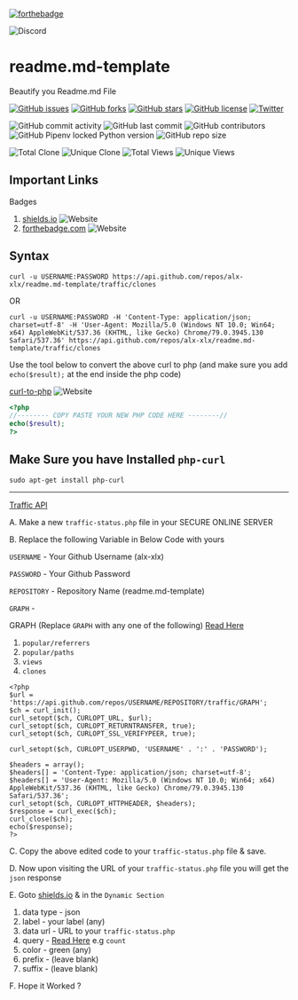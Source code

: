 [![forthebadge](https://forthebadge.com/images/badges/built-with-love.svg)](https://forthebadge.com)

![Discord](https://img.shields.io/discord/655868052860174357?label=Discord&logo=discord)
# readme.md-template 
 Beautify you Readme.md File


[![GitHub issues](https://img.shields.io/github/issues/alx-xlx/readme.md-template)](https://github.com/alx-xlx/readme.md-template/issues)
[![GitHub forks](https://img.shields.io/github/forks/alx-xlx/readme.md-template)](https://github.com/alx-xlx/readme.md-template/network)
[![GitHub stars](https://img.shields.io/github/stars/alx-xlx/readme.md-template)](https://github.com/alx-xlx/readme.md-template/stargazers)
[![GitHub license](https://img.shields.io/github/license/alx-xlx/readme.md-template)](https://github.com/alx-xlx/readme.md-template/blob/master/LICENSE)
[![Twitter](https://img.shields.io/twitter/url?label=Github&logo=github&style=social&url=http%3A%2F%2Fgithub.com%2Falx-xlx)](https://twitter.com/intent/tweet?text=Wow:&url=https%3A%2F%2Fgithub.com%2Falx-xlx%2Freadme.md-template)



![GitHub commit activity](https://img.shields.io/github/commit-activity/w/alx-xlx/readme.md-template?label=Commit%20Activity) ![GitHub last commit](https://img.shields.io/github/last-commit/alx-xlx/readme.md-template?color=success&label=Last%20Commit) ![GitHub contributors](https://img.shields.io/github/contributors/alx-xlx/readme.md-template?label=Contributors) ![GitHub Pipenv locked Python version](https://img.shields.io/github/pipenv/locked/python-version/alx-xlx/readme.md-template) ![GitHub repo size](https://img.shields.io/github/repo-size/alx-xlx/readme.md-template)

![Total Clone](https://img.shields.io/badge/dynamic/json?color=brightness&label=Total%20Cloned&query=count&url=https%3A%2F%2Fviralcourse.online%2Ftools%2Fgithub-clone-status%2Fclone-status.php) ![Unique Clone](https://img.shields.io/badge/dynamic/json?color=brightness&label=Unique%20Cloned&query=uniques&url=https%3A%2F%2Fviralcourse.online%2Ftools%2Fgithub-clone-status%2Fclone-status.php) ![Total Views](https://img.shields.io/badge/dynamic/json?color=brightness&label=Total%20Views&query=count&url=https%3A%2F%2Fviralcourse.online%2Ftools%2Fgithub-clone-status%2Fviews-status.php) ![Unique Views](https://img.shields.io/badge/dynamic/json?color=brightness&label=Unique%20Views&query=uniques&url=https%3A%2F%2Fviralcourse.online%2Ftools%2Fgithub-clone-status%2Fviews-status.php)

## Important Links

Badges
1. [shields.io](https://shields.io/category/build) ![Website](https://img.shields.io/website?down_message=down&up_message=up&url=https%3A%2F%2Fshields.io)
2. [forthebadge.com](https://forthebadge.com/) ![Website](https://img.shields.io/website?down_message=down&up_message=up&url=https%3A%2F%2Fforthebadge.com%2F)

<!-- https://stackoverflow.com/questions/33999475/prevent-direct-url-access-to-php-file/33999539

https://stackoverflow.com/questions/356705/how-to-send-a-header-using-a-http-request-through-a-curl-call

https://stackoverflow.com/questions/1939609/convert-command-line-curl-to-php-curl -->


## Syntax
```
curl -u USERNAME:PASSWORD https://api.github.com/repos/alx-xlx/readme.md-template/traffic/clones
```

OR

```
curl -u USERNAME:PASSWORD -H 'Content-Type: application/json; charset=utf-8' -H 'User-Agent: Mozilla/5.0 (Windows NT 10.0; Win64; x64) AppleWebKit/537.36 (KHTML, like Gecko) Chrome/79.0.3945.130 Safari/537.36' https://api.github.com/repos/alx-xlx/readme.md-template/traffic/clones
```

Use the tool below to convert the above curl to php (and make sure you add `echo($result);` at the end inside the php code)

[curl-to-php](https://incarnate.github.io/curl-to-php)  ![Website](https://img.shields.io/website?down_message=down&up_message=up&url=https%3A%2F%2Fincarnate.github.io%2Fcurl-to-php)

```php
<?php
//-------- COPY PASTE YOUR NEW PHP CODE HERE --------//
echo($result);
?>
```
## Make Sure you have Installed `php-curl`

`sudo apt-get install php-curl`

---

[Traffic API](https://developer.github.com/v3/repos/traffic/)

A. Make a new `traffic-status.php` file in your SECURE ONLINE SERVER

B. Replace the following Variable in Below Code with yours

`USERNAME` - Your Github Username (alx-xlx)

`PASSWORD` - Your Github Password 

`REPOSITORY` - Repository Name (readme.md-template)

`GRAPH` - 

GRAPH  (Replace `GRAPH` with any one of the following) [Read Here](https://developer.github.com/v3/repos/traffic/)
1. `popular/referrers`
2. `popular/paths`
3. `views`                  
4. `clones`                


```
<?php
$url = 'https://api.github.com/repos/USERNAME/REPOSITORY/traffic/GRAPH';
$ch = curl_init();
curl_setopt($ch, CURLOPT_URL, $url);
curl_setopt($ch, CURLOPT_RETURNTRANSFER, true);
curl_setopt($ch, CURLOPT_SSL_VERIFYPEER, true);

curl_setopt($ch, CURLOPT_USERPWD, 'USERNAME' . ':' . 'PASSWORD');

$headers = array();
$headers[] = 'Content-Type: application/json; charset=utf-8';
$headers[] = 'User-Agent: Mozilla/5.0 (Windows NT 10.0; Win64; x64) AppleWebKit/537.36 (KHTML, like Gecko) Chrome/79.0.3945.130 Safari/537.36';
curl_setopt($ch, CURLOPT_HTTPHEADER, $headers);
$response = curl_exec($ch);
curl_close($ch);
echo($response);
?>
```

C. Copy the above edited code to your `traffic-status.php` file & save.

D. Now upon visiting the URL of your `traffic-status.php` file you will get the `json` response

E. Goto [shields.io](https://shields.io/) & in the `Dynamic Section`
1. data type - json
2. label - your label (any)
3. data url - URL to your `traffic-status.php`
4. query - [Read Here](https://developer.github.com/v3/repos/traffic/) e.g `count`
5. color - green (any)
6. prefix - (leave blank)
7. suffix - (leave blank)

F. Hope it Worked ?